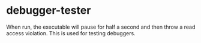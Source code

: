 # debugger-tester

When run, the executable will pause for half a second and then throw a read
access violation. This is used for testing debuggers.
